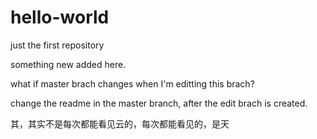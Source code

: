 # hello-world
just the first repository

something new added here.


what if master brach changes when I'm editting this brach?

change the readme in the master branch, after the edit brach is created.

其，其实不是每次都能看见云的，每次都能看见的，是天
